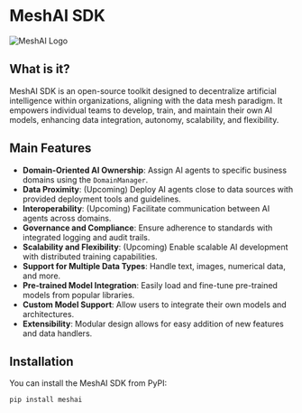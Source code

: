 # MeshAI SDK
<picture align="center">
    <source media="(prefers-color-scheme: dark)" srcset="https://avatars.githubusercontent.com/u/186638293?s=400&u=bdf6bafa14fceca6bec5cfbacd8a70c587d99ffc&v=4">
    <img alt="MeshAI Logo" src="https://avatars.githubusercontent.com/u/186638293?s=400&u=bdf6bafa14fceca6bec5cfbacd8a70c587d99ffc&v=4">
</picture>

## What is it?

MeshAI SDK is an open-source toolkit designed to decentralize artificial intelligence within organizations, aligning with the data mesh paradigm. It empowers individual teams to develop, train, and maintain their own AI models, enhancing data integration, autonomy, scalability, and flexibility.

## Main Features

- **Domain-Oriented AI Ownership**: Assign AI agents to specific business domains using the `DomainManager`.
- **Data Proximity**: (Upcoming) Deploy AI agents close to data sources with provided deployment tools and guidelines.
- **Interoperability**: (Upcoming) Facilitate communication between AI agents across domains.
- **Governance and Compliance**: Ensure adherence to standards with integrated logging and audit trails.
- **Scalability and Flexibility**: (Upcoming) Enable scalable AI development with distributed training capabilities.
- **Support for Multiple Data Types**: Handle text, images, numerical data, and more.
- **Pre-trained Model Integration**: Easily load and fine-tune pre-trained models from popular libraries.
- **Custom Model Support**: Allow users to integrate their own models and architectures.
- **Extensibility**: Modular design allows for easy addition of new features and data handlers.

## Installation

You can install the MeshAI SDK from PyPI:

```bash
pip install meshai

